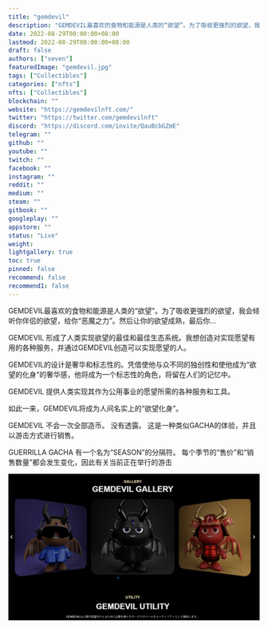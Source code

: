 ```yaml
---
title: "gemdevil"
description: "GEMDEVIL最喜欢的食物和能源是人类的“欲望”。为了吸收更强烈的欲望，我会倾听你伴侣的欲望，给你“恶魔之力”。然后让你的欲望成熟，最后你..."
date: 2022-08-29T00:00:00+08:00
lastmod: 2022-08-29T00:00:00+08:00
draft: false
authors: ["seven"]
featuredImage: "gemdevil.jpg"
tags: ["Collectibles"]
categories: ["nfts"]
nfts: ["Collectibles"]
blockchain: ""
website: "https://gemdevilnft.com/"
twitter: "https://twitter.com/gemdevilnft"
discord: "https://discord.com/invite/QauBcbGZmE"
telegram: ""
github: ""
youtube: ""
twitch: ""
facebook: ""
instagram: ""
reddit: ""
medium: ""
steam: ""
gitbook: ""
googleplay: ""
appstore: ""
status: "Live"
weight: 
lightgallery: true
toc: true
pinned: false
recommend: false
recommend1: false
---
```

GEMDEVIL最喜欢的食物和能源是人类的“欲望”。为了吸收更强烈的欲望，我会倾听你伴侣的欲望，给你“恶魔之力”。然后让你的欲望成熟，最后你...

GEMDEVIL 形成了人类实现欲望的最佳和最佳生态系统。我想创造对实现愿望有用的各种服务，并通过GEMDEVIL创造可以实现愿望的人。

GEMDEVIL的设计是奢华和标志性的。凭借使他与众不同的独创性和使他成为“欲望的化身”的奢华感，他将成为一个标志性的角色，将留在人们的记忆中。

GEMDEVIL 提供人类实现其作为公用事业的愿望所需的各种服务和工具。

如此一来，GEMDEVIL将成为人间名实上的“欲望化身”。

GEMDEVIL 不会一次全部造币。
没有透露。
这是一种类似GACHA的体验，并且以游击方式进行销售。

GUERRILLA GACHA 有一个名为“SEASON”的分隔符。
每个季节的“售价”和“销售数量”都会发生变化，因此有关当前正在举行的游击

![nft](5e72486d-bbec-4239-8e55-2efc0f590e9f_.jpg)
